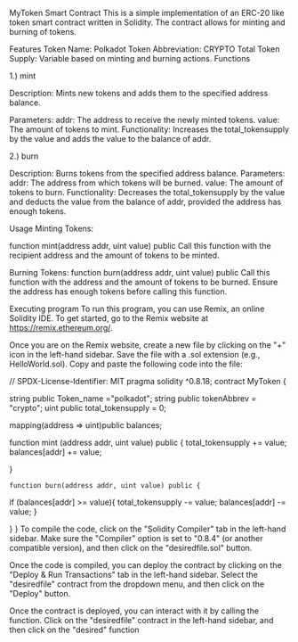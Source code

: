 MyToken Smart Contract
This is a simple implementation of an ERC-20 like token smart contract written in Solidity. The contract allows for minting and burning of tokens.

Features
Token Name: Polkadot
Token Abbreviation: CRYPTO
Total Token Supply: Variable based on minting and burning actions.
Functions

1.) mint

Description: 
Mints new tokens and adds them to the specified address balance.

Parameters:
addr: The address to receive the newly minted tokens.
value: The amount of tokens to mint.
Functionality: Increases the total_tokensupply by the value and adds the value to the balance of addr.

2.) burn

Description: Burns tokens from the specified address balance.
Parameters:
addr: The address from which tokens will be burned.
value: The amount of tokens to burn.
Functionality: Decreases the total_tokensupply by the value and deducts the value from the balance of addr, provided the address has enough tokens.

Usage
Minting Tokens:

function mint(address addr, uint value) public
Call this function with the recipient address and the amount of tokens to be minted.

Burning Tokens:
function burn(address addr, uint value) public
Call this function with the address and the amount of tokens to be burned. Ensure the address has enough tokens before calling this function.

Executing program
To run this program, you can use Remix, an online Solidity IDE. To get started, go to the Remix website at https://remix.ethereum.org/.

Once you are on the Remix website, create a new file by clicking on the "+" icon in the left-hand sidebar. Save the file with a .sol extension (e.g., HelloWorld.sol). Copy and paste the following code into the file:


// SPDX-License-Identifier: MIT
pragma solidity ^0.8.18;
contract MyToken {

   string public Token_name ="polkadot";
   string public tokenAbbrev = "crypto";
   uint public total_tokensupply = 0;
 
   mapping(address => uint)public balances;
    
   function  mint (address addr, uint value) public {
   total_tokensupply += value;
   balances[addr] += value;
   
   }

    function burn(address addr, uint value) public {
   if (balances[addr] >= value){
      total_tokensupply -= value;
      balances[addr] -= value;
   }
   
   }
}
To compile the code, click on the "Solidity Compiler" tab in the left-hand sidebar. Make sure the "Compiler" option is set to "0.8.4" (or another compatible version), and then click on the "desiredfile.sol" button.

Once the code is compiled, you can deploy the contract by clicking on the "Deploy & Run Transactions" tab in the left-hand sidebar. Select the "desiredfile" contract from the dropdown menu, and then click on the "Deploy" button.

Once the contract is deployed, you can interact with it by calling the function. Click on the "desiredfile" contract in the left-hand sidebar, and then click on the "desired" function
